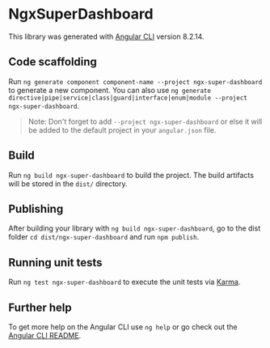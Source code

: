 # NgxSuperDashboard

This library was generated with [Angular CLI](https://github.com/angular/angular-cli) version 8.2.14.

## Code scaffolding

Run `ng generate component component-name --project ngx-super-dashboard` to generate a new component. You can also use `ng generate directive|pipe|service|class|guard|interface|enum|module --project ngx-super-dashboard`.
> Note: Don't forget to add `--project ngx-super-dashboard` or else it will be added to the default project in your `angular.json` file. 

## Build

Run `ng build ngx-super-dashboard` to build the project. The build artifacts will be stored in the `dist/` directory.

## Publishing

After building your library with `ng build ngx-super-dashboard`, go to the dist folder `cd dist/ngx-super-dashboard` and run `npm publish`.

## Running unit tests

Run `ng test ngx-super-dashboard` to execute the unit tests via [Karma](https://karma-runner.github.io).

## Further help

To get more help on the Angular CLI use `ng help` or go check out the [Angular CLI README](https://github.com/angular/angular-cli/blob/master/README.md).
